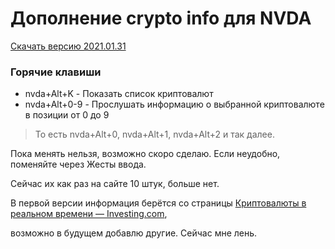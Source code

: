# Дополнение crypto info для NVDA

[Скачать версию 2021.01.31](https://github.com/alekssamos/crypto_info/releases/latest/download/crypto_info-2021.01.31.nvda-addon)

### Горячие клавиши
* nvda+Alt+K - Показать список криптовалют
* nvda+Alt+0-9 - Прослушать информацию о выбранной криптовалюте в позиции от 0 до 9
> То есть nvda+Alt+0, nvda+Alt+1, nvda+Alt+2 и так далее.

Пока менять нельзя, возможно скоро сделаю. Если неудобно, поменяйте через Жесты ввода.

Сейчас их как раз на сайте  10 штук, больше нет.

В первой версии информация берётся со страницы [Криптовалюты в реальном времени — Investing.com](https://ru.investing.com/crypto/),

возможно в будущем добавлю другие.
Сейчас мне лень.
